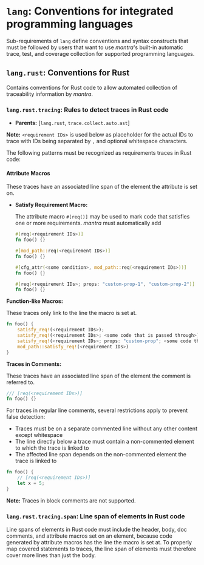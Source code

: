 # `lang`: Conventions for integrated programming languages

Sub-requirements of `lang` define conventions and syntax constructs
that must be followed by users that want to use *mantra*'s built-in
automatic trace, test, and coverage collection for supported programming languages.

## `lang.rust`: Conventions for Rust

Contains conventions for Rust code to allow automated collection of traceability information by *mantra*.

### `lang.rust.tracing`: Rules to detect traces in Rust code

- **Parents:** [`lang.rust`, `trace.collect.auto.ast`]

**Note:** `<requirement IDs>` is used below as placeholder for the actual IDs to trace with IDs being separated by `,` and optional whitespace characters.

The following patterns must be recognized as requirements traces in Rust code:

#### Attribute Macros

These traces have an associated line span of the element the attribute is set on.

- **Satisfy Requirement Macro:**

  The attribute macro `#[req()]` may be used to mark code that satisfies one or more requirements.
  *mantra* must automatically add 

  ```rust
  #[req(<requirement IDs>)]
  fn foo() {}
  ```
  
  ```rust
  #[mod_path::req(<requirement IDs>)]
  fn foo() {}
  ```
  
  ```rust
  #[cfg_attr(<some condition>, mod_path::req(<requirement IDs>))]
  fn foo() {}
  ```
  
  ```rust
  #[req(<requirement IDs>; props: "custom-prop-1", "custom-prop-2")]
  fn foo() {}
  ```

**Function-like Macros:**

These traces only link to the line the macro is set at.

```rust
fn foo() {
    satisfy_req!(<requirement IDs>);
    satisfy_req!(<requirement IDs>; <some code that is passed through>);
    satisfy_req!(<requirement IDs>; props: "custom-prop"; <some code that is passed through>);
    mod_path::satisfy_req!(<requirement IDs>)
}
```

**Traces in Comments:**

These traces have an associated line span of the element the comment is referred to.

```rust
/// [req(<requirement IDs>)]
fn foo() {}
```

For traces in regular line comments, several restrictions apply to prevent false detection:

- Traces must be on a separate commented line without any other content except whitespace
- The line directly below a trace must contain a non-commented element to which the trace is linked to
- The affected line span depends on the non-commented element the trace is linked to

```rust
fn foo() {
    // [req(<requirement IDs>)]
    let x = 5;
}
```

**Note:** Traces in block comments are not supported.

### `lang.rust.tracing.span`: Line span of elements in Rust code

Line spans of elements in Rust code must include the header, body,
doc comments, and attribute macros set on an element,
because code generated by attribute macros has the line the macro is set at.
To properly map covered statements to traces, the line span
of elements must therefore cover more lines than just the body.
